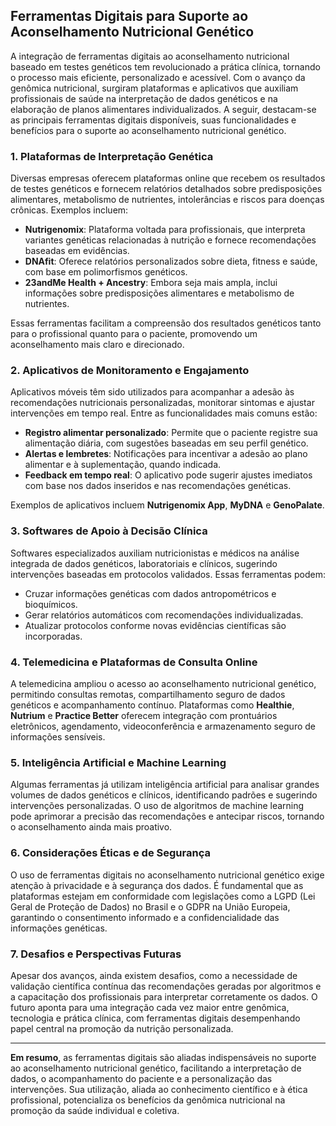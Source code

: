 
## Ferramentas Digitais para Suporte ao Aconselhamento Nutricional Genético

A integração de ferramentas digitais ao aconselhamento nutricional baseado em testes genéticos tem revolucionado a prática clínica, tornando o processo mais eficiente, personalizado e acessível. Com o avanço da genômica nutricional, surgiram plataformas e aplicativos que auxiliam profissionais de saúde na interpretação de dados genéticos e na elaboração de planos alimentares individualizados. A seguir, destacam-se as principais ferramentas digitais disponíveis, suas funcionalidades e benefícios para o suporte ao aconselhamento nutricional genético.

### 1. Plataformas de Interpretação Genética

Diversas empresas oferecem plataformas online que recebem os resultados de testes genéticos e fornecem relatórios detalhados sobre predisposições alimentares, metabolismo de nutrientes, intolerâncias e riscos para doenças crônicas. Exemplos incluem:

- **Nutrigenomix**: Plataforma voltada para profissionais, que interpreta variantes genéticas relacionadas à nutrição e fornece recomendações baseadas em evidências.
- **DNAfit**: Oferece relatórios personalizados sobre dieta, fitness e saúde, com base em polimorfismos genéticos.
- **23andMe Health + Ancestry**: Embora seja mais ampla, inclui informações sobre predisposições alimentares e metabolismo de nutrientes.

Essas ferramentas facilitam a compreensão dos resultados genéticos tanto para o profissional quanto para o paciente, promovendo um aconselhamento mais claro e direcionado.

### 2. Aplicativos de Monitoramento e Engajamento

Aplicativos móveis têm sido utilizados para acompanhar a adesão às recomendações nutricionais personalizadas, monitorar sintomas e ajustar intervenções em tempo real. Entre as funcionalidades mais comuns estão:

- **Registro alimentar personalizado**: Permite que o paciente registre sua alimentação diária, com sugestões baseadas em seu perfil genético.
- **Alertas e lembretes**: Notificações para incentivar a adesão ao plano alimentar e à suplementação, quando indicada.
- **Feedback em tempo real**: O aplicativo pode sugerir ajustes imediatos com base nos dados inseridos e nas recomendações genéticas.

Exemplos de aplicativos incluem **Nutrigenomix App**, **MyDNA** e **GenoPalate**.

### 3. Softwares de Apoio à Decisão Clínica

Softwares especializados auxiliam nutricionistas e médicos na análise integrada de dados genéticos, laboratoriais e clínicos, sugerindo intervenções baseadas em protocolos validados. Essas ferramentas podem:

- Cruzar informações genéticas com dados antropométricos e bioquímicos.
- Gerar relatórios automáticos com recomendações individualizadas.
- Atualizar protocolos conforme novas evidências científicas são incorporadas.

### 4. Telemedicina e Plataformas de Consulta Online

A telemedicina ampliou o acesso ao aconselhamento nutricional genético, permitindo consultas remotas, compartilhamento seguro de dados genéticos e acompanhamento contínuo. Plataformas como **Healthie**, **Nutrium** e **Practice Better** oferecem integração com prontuários eletrônicos, agendamento, videoconferência e armazenamento seguro de informações sensíveis.

### 5. Inteligência Artificial e Machine Learning

Algumas ferramentas já utilizam inteligência artificial para analisar grandes volumes de dados genéticos e clínicos, identificando padrões e sugerindo intervenções personalizadas. O uso de algoritmos de machine learning pode aprimorar a precisão das recomendações e antecipar riscos, tornando o aconselhamento ainda mais proativo.

### 6. Considerações Éticas e de Segurança

O uso de ferramentas digitais no aconselhamento nutricional genético exige atenção à privacidade e à segurança dos dados. É fundamental que as plataformas estejam em conformidade com legislações como a LGPD (Lei Geral de Proteção de Dados) no Brasil e o GDPR na União Europeia, garantindo o consentimento informado e a confidencialidade das informações genéticas.

### 7. Desafios e Perspectivas Futuras

Apesar dos avanços, ainda existem desafios, como a necessidade de validação científica contínua das recomendações geradas por algoritmos e a capacitação dos profissionais para interpretar corretamente os dados. O futuro aponta para uma integração cada vez maior entre genômica, tecnologia e prática clínica, com ferramentas digitais desempenhando papel central na promoção da nutrição personalizada.

---

**Em resumo**, as ferramentas digitais são aliadas indispensáveis no suporte ao aconselhamento nutricional genético, facilitando a interpretação de dados, o acompanhamento do paciente e a personalização das intervenções. Sua utilização, aliada ao conhecimento científico e à ética profissional, potencializa os benefícios da genômica nutricional na promoção da saúde individual e coletiva.
```
